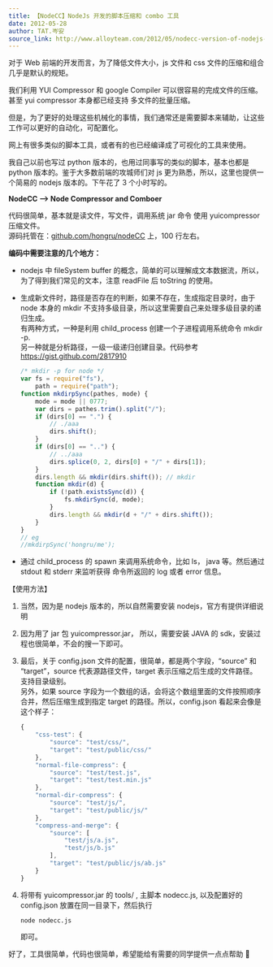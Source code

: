 ```yaml
---
title: 【NodeCC】NodeJs 开发的脚本压缩和 combo 工具
date: 2012-05-28
author: TAT.岑安
source_link: http://www.alloyteam.com/2012/05/nodecc-version-of-nodejs-script-compression-and-compo-tools/
---
```


对于 Web 前端的开发而言，为了降低文件大小，js 文件和 css 文件的压缩和组合几乎是默认的规矩。

我们利用 YUI Compressor 和 google Compiler 可以很容易的完成文件的压缩。 甚至 yui compressor 本身都已经支持 多文件的批量压缩。

但是，为了更好的处理这些机械化的事情，我们通常还是需要脚本来辅助，让这些工作可以更好的自动化，可配置化。

网上有很多类似的脚本工具，或者有的也已经编译成了可视化的工具来使用。

我自己以前也写过 python 版本的，也用过同事写的类似的脚本，基本也都是 python 版本的。鉴于大多数前端的攻城师们对 js 更为熟悉，所以，这里也提供一个简易的 nodejs 版本的。下午花了 3 个小时写的。

**NodeCC --> Node Compressor and Comboer**

代码很简单，基本就是读文件，写文件，调用系统 jar 命令 使用 yuicompressor 压缩文件。  
源码托管在：[github.com/hongru/nodeCC](https://github.com/hongru/nodeCC) 上，100 行左右。

**编码中需要注意的几个地方：**

-   nodejs 中 fileSystem buffer 的概念，简单的可以理解成文本数据流，所以，为了得到我们常见的文本，注意 readFile 后 toString 的使用。
-   生成新文件时，路径是否存在的判断，如果不存在，生成指定目录时，由于 node 本身的 mkdir 不支持多级目录，所以这里需要自己来处理多级目录的递归生成。  
    有两种方式，一种是利用 child_process 创建一个子进程调用系统命令 mkdir -p.  
    另一种就是分析路径，一级一级递归创建目录。代码参考 <https://gist.github.com/2817910>  

    ```javascript
    /* mkdir -p for node */
    var fs = require("fs"),
        path = require("path");
    function mkdirpSync(pathes, mode) {
        mode = mode || 0777;
        var dirs = pathes.trim().split("/");
        if (dirs[0] == ".") {
            // ./aaa
            dirs.shift();
        }
        if (dirs[0] == "..") {
            // ../aaa
            dirs.splice(0, 2, dirs[0] + "/" + dirs[1]);
        }
        dirs.length && mkdir(dirs.shift()); // mkdir
        function mkdir(d) {
            if (!path.existsSync(d)) {
                fs.mkdirSync(d, mode);
            }
            dirs.length && mkdir(d + "/" + dirs.shift());
        }
    }
    // eg
    //mkdirpSync('hongru/me');
    ```
-   通过 child_process 的 spawn 来调用系统命令，比如 ls， java 等。然后通过 stdout 和 stderr 来监听获得 命令所返回的 log 或者 error 信息。

【使用方法】

1.  当然，因为是 nodejs 版本的，所以自然需要安装 nodejs，官方有提供详细说明
2.  因为用了 jar 包 yuicompressor.jar， 所以，需要安装 JAVA 的 sdk，安装过程也很简单，不会的搜一下即可。
3.  最后，关于 config.json 文件的配置，很简单，都是两个字段，“source” 和 “target”，source 代表源路径文件，target 表示压缩之后生成的文件路径。  
    支持目录级别。  
    另外，如果 source 字段为一个数组的话，会将这个数组里面的文件按照顺序合并，然后压缩生成到指定 target 的路径。所以，config.json 看起来会像是这个样子：  

    ```javascript
    {
        "css-test": {
            "source": "test/css/",
            "target": "test/public/css/"
        },
        "normal-file-compress": {
            "source": "test/test.js",
            "target": "test/test.min.js"
        },
        "normal-dir-compress": {
            "source": "test/js/",
            "target": "test/public/js/"
        },
        "compress-and-merge": {
            "source": [
                "test/js/a.js",
                "test/js/b.js"
            ],
            "target": "test/public/js/ab.js"
        }
    }
    ```
4.  将带有 yuicompressor.jar 的 tools/ , 主脚本 nodecc.js, 以及配置好的 config.json 放置在同一目录下，然后执行  

        node nodecc.js

    即可。

好了，工具很简单，代码也很简单，希望能给有需要的同学提供一点点帮助 🙂